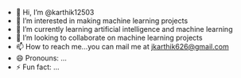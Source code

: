 - 👋 Hi, I’m @karthik12503
- 👀 I’m interested in making machine learning projects
- 🌱 I’m currently learning artificial intelligence and machine learning
- 💞️ I’m looking to collaborate on machine learning projects
- 📫 How to reach me...you can mail me at jkarthik626@gmail.com
- 😄 Pronouns: ...
- ⚡ Fun fact: ...

<!---
karthik12503/karthik12503 is a ✨ special ✨ repository because its `README.md` (this file) appears on your GitHub profile.
You can click the Preview link to take a look at your changes.
--->
